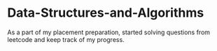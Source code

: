 # Data-Structures-and-Algorithms
As a part of my placement preparation, started solving questions from leetcode and keep track of my progress. 

